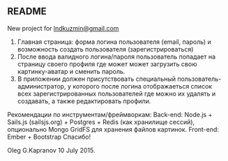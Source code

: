 README
------

New project for lndkuzmin@gmail.com

1. Главная страница: форма логина пользователя (email, пароль) и возможность создать пользователя (зарегистрироваться)
2. После ввода валидного логина/пароля пользователь попадает на страницу своего профиля где может может загрузить свою     картинку-аватар и сменить пароль.
3. В приложении должен присутствовать специальный пользователь-администратор, у которого после логина отображаеться список всех зарегистрированных пользователей где можно их удалять и создавать, а также редактировать профили.

Рекомендации по инструментам/фреймворкам:
Back-end: Node.js + Sails.js (sailsjs.org) + Postgres + Redis (как хранилище сессий), опционально Mongo GridFS для хранения файлов картинок.
Front-end: Ember + Bootstrap
Спасибо!

Oleg G.Kapranov 10 July 2015.

